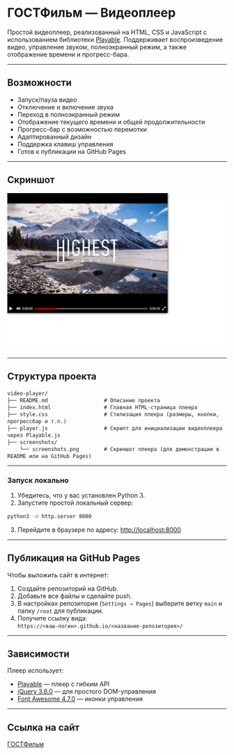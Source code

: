 # ГОСТФильм — Видеоплеер

Простой видеоплеер, реализованный на HTML, CSS и JavaScript с использованием библиотеки [Playable](https://github.com/webpack-contrib/playable). Поддерживает воспроизведение видео, управление звуком, полноэкранный режим, а также отображение времени и прогресс-бара.

---

## Возможности

- Запуск/пауза видео
- Отключение и включение звука
- Переход в полноэкранный режим
- Отображение текущего времени и общей продолжительности
- Прогресс-бар с возможностью перемотки
- Адаптированный дизайн
- Поддержка клавиш управления
- Готов к публикации на GitHub Pages

---

## Скриншот

![Скриншот плеера](screenshots/screenshots.png)

---

## Структура проекта

```
video-player/
├── README.md                  # Описание проекта
├── index.html                 # Главная HTML-страница плеера
├── style.css                  # Стилизация плеера (размеры, кнопки, прогрессбар и т.п.)
├── player.js                  # Скрипт для инициализации видеоплеера через Playable.js
├── screenshots/
    └── screenshots.png        # Скриншот плеера (для демонстрации в README или на GitHub Pages)

```

---

### Запуск локально

1. Убедитесь, что у вас установлен Python 3.
2. Запустите простой локальный сервер:

```bash
python3 -m http.server 8000
```

3. Перейдите в браузере по адресу:
[http://localhost:8000](http://localhost:8000)

---

## Публикация на GitHub Pages

Чтобы выложить сайт в интернет:

1. Создайте репозиторий на GitHub.
2. Добавьте все файлы и сделайте push.
3. В настройках репозитория (`Settings → Pages`) выберите ветку `main` и папку `/root` для публикации.
4. Получите ссылку вида:  
   `https://<ваш-логин>.github.io/<название-репозитория>/`

---

## Зависимости

Плеер использует:

- [Playable](https://github.com/webpack-contrib/playable) — плеер с гибким API
- [jQuery 3.6.0](https://code.jquery.com/jquery-3.6.0.min.js) — для простого DOM-управления
- [Font Awesome 4.7.0](https://cdnjs.com/libraries/font-awesome) — иконки управления

---

## Ссылка на сайт

[ГОСТФильм](https://tikhovskoy.github.io/video-player/) 